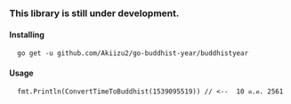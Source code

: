 ### This library is still under development.

#### Installing

```
  go get -u github.com/Akiizu2/go-buddhist-year/buddhistyear
```

#### Usage

```
  fmt.Println(ConvertTimeToBuddhist(1539095519)) // <--  10 ต.ค. 2561
```